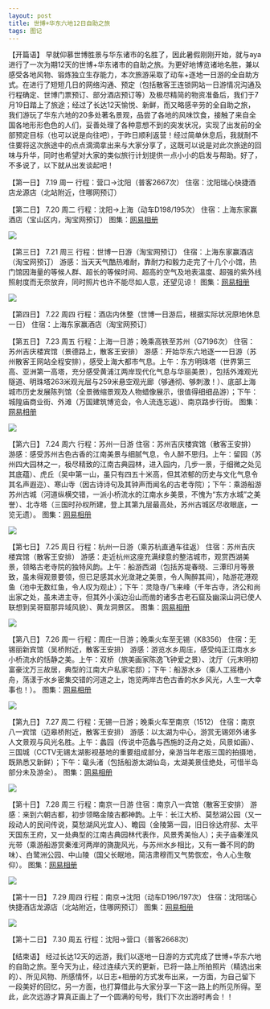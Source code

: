 ```yaml
---
layout: post
title: 世博+华东六地12日自助之旅
tags: 图记 
---
```


【开篇语】 
早就仰慕世博胜景与华东诸市的名胜了，因此暑假刚刚开始，就与aya进行了一次为期12天的世博+华东诸市的自助之旅。为更好地博览诸地名胜，兼以感受各地风物、锻炼独立生存能力，本次旅游采取了动车+逐地一日游的全自助方式。在进行了短短几日的网络沟通、预定（包括散客王连锁网站一日游情况沟通及行程确定、世博门票预订、部分酒店预订等）及极尽精简的物资准备后，我们于7月19日踏上了旅途；经过了长达12天愉悦、新鲜，而又略感辛劳的全自助之旅，我们游玩了华东六地的20多处著名景观，品尝了各地的风味饮食，接触了来自全国各地形形色色的人们，妥善处理了各种意想不到的突发状况，实现了出发前的全部预定目标（也可以说是向往吧），于昨日顺利返营！经过简单休息后，我就耐不住要将这次旅途中的点点滴滴拿出来与大家分享了，这既可以说是对此次旅途的回味与升华，同时也希望对大家的类似旅行计划提供一点小小的启发与帮助。好了，不多说了，以下就从出发谈起吧！ 

【第一日】 7.19  周一 
行程：营口→沈阳（普客2667次） 
住宿：沈阳瑞心快捷酒店龙源店（北站附近，住哪网预订） 

【第二日】 7.20  周二 
行程：沈阳→上海（动车D198/195次） 
住宿：上海东家赢酒店（宝山区内，淘宝网预订） 
图集：[网易相册](http://photo.163.com/cpxxpc/#m=1&aid=258818134&p=1)

![](http://ohfv138uq.bkt.clouddn.com/huadong1.jpg-700)
 
【第三日】 7.21  周三 
行程：世博一日游（淘宝网预订） 
住宿：上海东家赢酒店（淘宝网预订） 
游感：当天天气酷热难耐，靠耐力和毅力走完了十几个小馆，热门馆因海量的等候人群、超长的等候时间、超高的空气及地表温度、超强的紫外线照射度而无奈放弃，同时照片也许不能尽如人意，还望见谅！ 
图集：[网易相册](http://photo.163.com/cpxxpc/#m=1&aid=258819126&p=1)

![](http://ohfv138uq.bkt.clouddn.com/huadong2.jpg-700)

【第四日】 7.22 周四 
行程：酒店内休整（世博一日游后，根据实际状况原地休息一日） 
住宿：上海东家赢酒店（淘宝网预订） 

【第五日】 7.23  周五 
行程：上海一日游；晚乘高铁至苏州（G7196次） 
住宿：苏州吉庆楼宾馆（景德路上，散客王安排） 
游感：开始华东六地逐一一日游（苏州散客王网站全程安排），感受上海大都市气息。上午：东方明珠塔（世界第三高、亚洲第一高塔，充分感受黄浦江两岸现代化气息与华丽美景），包括外滩观光隧道、明珠塔263米观光层与259米悬空观光廊（够通彻、够刺激！）、底部上海城市历史发展陈列馆（全景微缩景观及人物蜡像展示，很值得细细品游）；下午：城隍庙商业街、外滩（万国建筑博览会，令人流连忘返）、南京路步行街。 
图集：[网易相册](http://photo.163.com/cpxxpc/#m=1&aid=258818135&p=1)

![](http://ohfv138uq.bkt.clouddn.com/huadong3.jpg-700)

【第六日】 7.24  周六 
行程：苏州一日游 
住宿：苏州吉庆楼宾馆（散客王安排） 
游感：感受苏州古色古香的江南美景与细腻气息，令人醉不思归。上午：留园（苏州四大园林之一，极尽精致的江南古典园林，进入园内，几步一景，于细微之处见其底蕴）、虎丘（吴中第一山，虽只有四五十米高，但其浓郁的历史与文化气息令其名声遐迩）、寒山寺（因古诗诗句及其钟声而闻名的古老寺院）；下午：乘游船游苏州古城（河道纵横交错，一派小桥流水的江南水乡美景，不愧为“东方水城”之美誉）、北寺塔（三国时孙权所建，登上其第九层最高处，苏州古城区尽收眼底，一览无遗）。 
图集：[网易相册](http://photo.163.com/cpxxpc/#m=1&aid=258818136&p=1)

![](http://ohfv138uq.bkt.clouddn.com/huadong4.jpg-700)

【第七日】 7.25  周日 
行程：杭州一日游（乘苏杭直通车往返） 
住宿：苏州吉庆楼宾馆（散客王安排） 
游感：走近杭州这座充满绿意的整洁城市，观赏西湖美景，领略古老寺院的独特风韵。上午：船游西湖（包括苏堤春晓、三潭印月等景致，虽未得观景要领，但已足感其水光潋滟之美景，令人陶醉其间），陆游花港观鱼（池中无数红鱼，令人叹为观止）；下午：灵隐寺/飞来峰（千年古寺，济公和尚出家之处，虽未进主寺，但其外小溪边沿山而凿的诸多古老石窟及幽深山洞已使人联想到吴哥窟那异域风貌）、黄龙洞景区。 
图集：[网易相册](http://photo.163.com/cpxxpc/#m=1&aid=258819127&p=1)

![](http://ohfv138uq.bkt.clouddn.com/huadong5.jpg-700)

【第八日】 7.26  周一 
行程：周庄一日游；晚乘火车至无锡（K8356） 
住宿：无锡丽新宾馆（吴桥附近，散客王安排） 
游感：游览水乡周庄，感受纯正江南水乡小桥流水的恬静之美。上午：双桥（旅美画家陈逸飞钟爱之景）、沈厅（元末明初富豪沈万三故居，典型的江南大户私家宅邸）；下午：船游水乡（乘人工摇橹小舟，荡漾于水乡密集交错的河道之上，饱览两岸古色古香的水乡风光，人生一大幸事也！）。 
图集：[网易相册](http://photo.163.com/cpxxpc/#m=1&aid=258819128&p=1)

![](http://ohfv138uq.bkt.clouddn.com/huadong6.jpg-700)

【第九日】 7.27  周二 
行程：无锡一日游；晚乘火车至南京（1512） 
住宿：南京八一宾馆（迈皋桥附近，散客王安排） 
游感：以太湖为中心，游赏无锡郊外诸多人文景观与风光名胜。上午：蠡园（传说中范蠡与西施的泛舟之处，风景如画）、三国城（CCTV无锡太湖影视基地的重要组成部分，亲游当年老版三国的拍摄地，既熟悉又新鲜）；下午：鼋头渚（包括船游太湖仙岛，太湖美景佳绝处，可惜半岛部分未及游全）。 
图集：[网易相册](http://photo.163.com/cpxxpc/#m=1&aid=258818137&p=1)

![](http://ohfv138uq.bkt.clouddn.com/huadong7.jpg-700)

【第十日】 7.28  周三 
行程：南京一日游 
住宿：南京八一宾馆（散客王安排） 
游感：来到六朝古都，初步领略金陵古都神韵。上午：长江大桥、莫愁湖公园（又一段动人的民间传说，莫愁湖风光宜人）、瞻园（金陵第一园，旧日徐达府邸、太平天国东王府，又一处典型的江南古典园林代表作，风景秀美怡人）；夫子庙秦淮风光带（乘游船游赏秦淮河两岸的旖旎风光，与苏州水乡相比，又有一番不同的韵味）、白鹭洲公园、中山陵（国父长眠地，简洁肃穆而又气势恢宏，令人心生敬仰）。 
图集：[网易相册](http://photo.163.com/cpxxpc/#m=1&aid=258818138&p=1)

![](http://ohfv138uq.bkt.clouddn.com/huadong8.jpg-700)

【第十一日】 7.29  周四 
行程：南京→沈阳（动车D196/197次） 
住宿：沈阳瑞心快捷酒店龙源店（北站附近，住哪网预订） 
图集：[网易相册](http://photo.163.com/cpxxpc/#m=1&aid=258819129&p=1)

![](http://ohfv138uq.bkt.clouddn.com/huadong9.jpg-700)

【第十二日】 7.30  周五 
行程：沈阳→营口（普客2668次）  

【结束语】 
经过长达12天的远游，我们以逐地一日游的方式完成了世博+华东六地的自助之旅。至今天为止，经过连续六天的更新，已将一路上所拍照片（精选出来的）、所见风物、所感情怀，以日志+相册的方式发布出来，一方面，为自己留下一段美好的回忆，另一方面，也打算借此与大家分享一下这一路上的所见所得。至此，此次远游才算真正画上了一个圆满的句号，我们下次出游时再会！！

